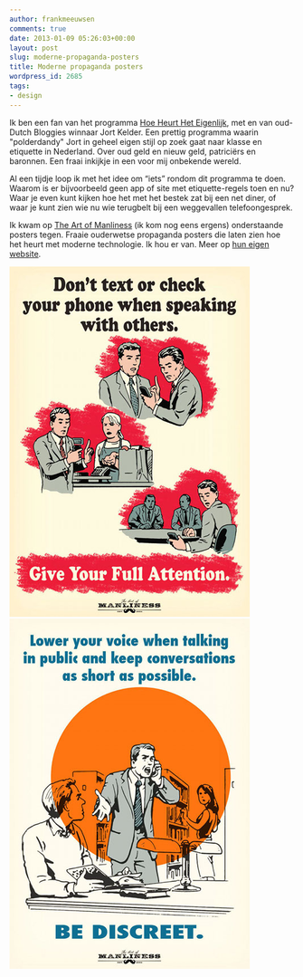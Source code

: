 ```yaml
---
author: frankmeeuwsen
comments: true
date: 2013-01-09 05:26:03+00:00
layout: post
slug: moderne-propaganda-posters
title: Moderne propaganda posters
wordpress_id: 2685
tags:
- design
---
```


Ik ben een fan van het programma [Hoe Heurt Het Eigenlijk](http://avro.nl/hoeheurtheteigenlijk/), met en van oud-Dutch Bloggies winnaar Jort Kelder. Een prettig programma waarin "polderdandy" Jort in geheel eigen stijl op zoek gaat naar klasse en etiquette in Nederland. Over oud geld en nieuw geld, patriciërs en baronnen. Een fraai inkijkje in een voor mij onbekende wereld.

Al een tijdje loop ik met het idee om “iets” rondom dit programma te doen. Waarom is er bijvoorbeeld geen app of site met etiquette-regels toen en nu? Waar je even kunt kijken hoe het met het bestek zat bij een net diner, of waar je kunt zien wie nu wie terugbelt bij een weggevallen telefoongesprek.

Ik kwam op [The Art of Manliness](http://artofmanliness.com/2013/01/08/smartphone-etiquette) (ik kom nog eens ergens) onderstaande posters tegen. Fraaie ouderwetse propaganda posters die laten zien hoe het heurt met moderne technologie. Ik hou er van. Meer op [hun eigen website](http://artofmanliness.com/2013/01/08/smartphone-etiquette).

![550-Poster-11](../images/uploadimages/550-Poster-11.jpg) ![550-Poster-31](../images/uploadimages/550-Poster-31.jpg)

